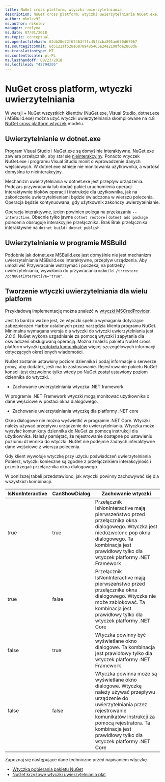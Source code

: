 ```yaml
---
title: NuGet cross platform, wtyczki uwierzytelniania
description: NuGet cross platform, wtyczki uwierzytelniania NuGet.exe, dotnet.exe, msbuild.exe i programu Visual Studio
author: nkolev92
ms.author: nikolev
manager: rrelyea
ms.date: 07/01/2018
ms.topic: conceptual
ms.openlocfilehash: 02db20e72f67463fffc45f3cba891ae670d67067
ms.sourcegitcommit: 8d5121af528e68789485405e24e2100fda2868d6
ms.translationtype: MT
ms.contentlocale: pl-PL
ms.lasthandoff: 08/23/2018
ms.locfileid: "42794205"
---
```

# <a name="nuget-cross-platform-authentication-plugin"></a>NuGet cross platform, wtyczki uwierzytelniania

W wersji + NuGet wszystkich klientów (NuGet.exe, Visual Studio, dotnet.exe i MSBuild.exe) można użyć wtyczki uwierzytelniania skompilowane na 4.8 [NuGet cross platform wtyczek](NuGet-Cross-Platform-Plugins.md) modelu.

## <a name="authentication-in-dotnetexe"></a>Uwierzytelnianie w dotnet.exe

Program Visual Studio i NuGet.exe są domyślnie interaktywne. NuGet.exe zawiera przełącznik, aby stał się [nieinterakcyjny](../../tools/nuget-exe-CLI-Reference.md).
Ponadto wtyczek NuGet.exe i programu Visual Studio monit o wprowadzenie danych wejściowych.
W dotnet.exe istnieje nie monitowania użytkownika, a wartość domyślna to nieinterakcyjny.

Mechanizm uwierzytelniania w dotnet.exe jest przepływ urządzenia. Podczas przywracania lub dodać pakiet uruchomienia operacji interaktywnie bloków operacji i instrukcje dla użytkownika, jak na zakończenie uwierzytelnieniami będzie świadczona w wierszu polecenia.
Operacja będzie kontynuowana, gdy użytkownik zakończy uwierzytelnianie.

Operacja interaktywne, jeden powinien polega na przekazaniu `--interactive`.
Obecnie tylko jawne `dotnet restore` i `dotnet add package` polecenia obsługuje interakcyjne przełącznika.
Brak Brak przełącznika interaktywne na `dotnet build` i `dotnet publish`.

## <a name="authentication-in-msbuild"></a>Uwierzytelnianie w programie MSBuild

Podobnie jak dotnet.exe MSBuild.exe jest domyślnie nie jest mechanizm uwierzytelniania MSBuild.exe interaktywne, przepływ urządzenia.
Aby umożliwić Przywracanie wstrzymać i poczekaj na potrzeby uwierzytelniania, wywołania do przywracania `msbuild /t:restore /p:NuGetInteractive="true"`.

## <a name="creating-a-cross-platform-authentication-plugin"></a>Tworzenie wtyczki uwierzytelniania dla wielu platform

Przykładową implementację można znaleźć w [wtyczki MSCredProvider](https://github.com/Microsoft/mscredprovider).

Jest to bardzo ważne jest, że wtyczki spełnia wymagania dotyczące zabezpieczeń Harbor ustalonych przez narzędzia klienta programu NuGet.
Minimalna wymagana wersja dla wtyczki do wtyczki uwierzytelniania jest *2.0.0*.
NuGet wykona uzgadnianie za pomocą wtyczki i zapytania dla oświadczeń obsługiwaną operacją.
Można znaleźć pakietu NuGet cross platform wtyczki [protokołu komunikatów](NuGet-Cross-Platform-Plugins.md#protocol-messages-index) więcej szczegółowych informacji dotyczących określonych wiadomości.

NuGet zostanie ustawiony poziom dziennika i podaj informacje o serwerze proxy, aby dodatek, jeśli ma to zastosowanie.
Rejestrowanie pakietu NuGet konsoli jest dozwolone tylko wtedy po NuGet został ustawiony poziom dziennika do wtyczki.

- Zachowanie uwierzytelniania wtyczka .NET framework

W programie .NET Framework wtyczki mogą monitować użytkownika o dane wejściowe w postaci okna dialogowego.

- Zachowanie uwierzytelniania wtyczkę dla platformy .NET core

Okno dialogowe nie można wyświetlić w programie .NET Core. Wtyczki należy używać przepływu urządzenie do uwierzytelniania.
Wtyczka może wysyłać komunikaty dziennika do NuGet za pomocą instrukcji dla użytkownika.
Należy pamiętać, że rejestrowanie dostępne po ustawieniu poziomu dziennika do wtyczki.
NuGet nie podejmie żadnych interaktywne dane wejściowe z wiersza polecenia.

Gdy klient wywołuje wtyczkę przy użyciu poświadczeń uwierzytelniania Pobierz, wtyczki konieczne są zgodne z przełącznikiem interakcyjność i przestrzegać przełącznika okna dialogowego. 

W poniższej tabeli przedstawiono, jak wtyczki powinny zachowywać się dla wszystkich kombinacji.

| IsNonInteractive | CanShowDialog | Zachowanie wtyczki |
| ---------------- | ------------- | --------------- |
| true | true | Przełącznik IsNonInteractive mają pierwszeństwo przed przełącznika okna dialogowego. Wtyczka jest niedozwolone pop okna dialogowego. Ta kombinacja jest prawidłowy tylko dla wtyczek platformy .NET Framework |
| true | false | Przełącznik IsNonInteractive mają pierwszeństwo przed przełącznika okna dialogowego. Wtyczka nie może zablokować. Ta kombinacja jest prawidłowy tylko dla wtyczek platformy .NET Core |
| false | true | Wtyczka powinny być wyświetlane okno dialogowe. Ta kombinacja jest prawidłowy tylko dla wtyczek platformy .NET Framework |
| false | false | Wtyczka powinna może są wyświetlane okno dialogowe. Wtyczkę należy używać przepływu urządzenie do uwierzytelniania przez rejestrowanie komunikatów instrukcji za pomocą rejestratora. Ta kombinacja jest prawidłowy tylko dla wtyczek platformy .NET Core |

Zapoznaj się następujące dane techniczne przed napisaniem wtyczkę.

- [Wtyczka pobierania pakietu NuGet](https://github.com/NuGet/Home/wiki/NuGet-Package-Download-Plugin)
- [NuGet krzyżowe wtyczki uwierzytelniania plat](https://github.com/NuGet/Home/wiki/NuGet-cross-plat-authentication-plugin)
